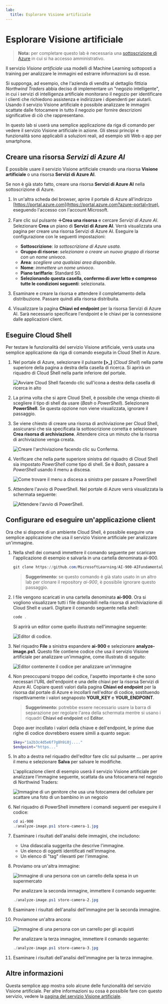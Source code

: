 ```yaml
---
lab:
  title: Esplorare Visione artificiale
---
```


# Esplorare Visione artificiale

> **Nota:** per completare questo lab è necessaria una [sottoscrizione di Azure](https://azure.microsoft.com/free?azure-portal=true) in cui si ha accesso amministrativo.

Il servizio *Visione artificiale* usa modelli di Machine Learning sottoposti a training per analizzare le immagini ed estrarre informazioni su di esse.

Si supponga, ad esempio, che l'azienda di vendita al dettaglio fittizia *Northwind Traders* abbia deciso di implementare un "negozio intelligente", in cui i servizi di intelligenza artificiale monitorano il negozio per identificare i clienti che richiedono assistenza e indirizzare i dipendenti per aiutarli. Usando il servizio Visione artificiale è possibile analizzare le immagini scattate dalle fotocamere in tutto il negozio per fornire descrizioni significative di ciò che rappresentano.

In questo lab si userà una semplice applicazione da riga di comando per vedere il servizio Visione artificiale in azione. Gli stessi principi e funzionalità sono applicabili a soluzioni reali, ad esempio siti Web o app per smartphone.

## Creare una risorsa *Servizi di Azure AI*

È possibile usare il servizio Visione artificiale creando una risorsa **Visione artificiale** o una risorsa **Servizi di Azure AI**.

Se non è già stato fatto, creare una risorsa **Servizi di Azure AI** nella sottoscrizione di Azure.

1. In un'altra scheda del browser, aprire il portale di Azure all'indirizzo [https://portal.azure.com](https://portal.azure.com?azure-portal=true), eseguendo l'accesso con l'account Microsoft.

1. Fare clic sul pulsante **&#65291;Crea una risorsa** e cercare *Servizi di Azure AI*. Selezionare **Crea** un piano di **Servizi di Azure AI**. Verrà visualizzata una pagina per creare una risorsa Servizi di Azure AI. Eseguire la configurazione con le seguenti impostazioni:
    - **Sottoscrizione**: *la sottoscrizione di Azure usata*.
    - **Gruppo di risorse**: *selezionare o creare un nuovo gruppo di risorse con un nome univoco*.
    - **Area**: *scegliere una qualsiasi area disponibile*.
    - **Nome**: *immettere un nome univoco*.
    - **Piano tariffario**: Standard S0.
    - **Selezionando questa casella, confermo di aver letto e compreso tutte le condizioni seguenti**: selezionata.

1. Esaminare e creare la risorsa e attendere il completamento della distribuzione. Passare quindi alla risorsa distribuita.

1. Visualizzare la pagina **Chiavi ed endpoint** per la risorsa Servizi di Azure AI. Sarà necessario specificare l'endpoint e le chiavi per la connessione dalle applicazioni client.

## Eseguire Cloud Shell

Per testare le funzionalità del servizio Visione artificiale, verrà usata una semplice applicazione da riga di comando eseguita in Cloud Shell in Azure.

1. Nel portale di Azure, selezionare il pulsante **[>_]** (*Cloud Shell*) nella parte superiore della pagina a destra della casella di ricerca. Si aprirà un riquadro di Cloud Shell nella parte inferiore del portale.

    ![Avviare Cloud Shell facendo clic sull'icona a destra della casella di ricerca in alto](media/analyze-images-computer-vision-service/powershell-portal-guide-1.png)

1. La prima volta che si apre Cloud Shell, è possibile che venga chiesto di scegliere il tipo di shell da usare (*Bash* o *PowerShell*). Selezionare **PowerShell**. Se questa opzione non viene visualizzata, ignorare il passaggio.  

1. Se viene chiesto di creare una risorsa di archiviazione per Cloud Shell, assicurarsi che sia specificata la sottoscrizione corretta e selezionare **Crea risorsa di archiviazione**. Attendere circa un minuto che la risorsa di archiviazione venga creata.

    ![Creare l'archiviazione facendo clic su Conferma.](media/analyze-images-computer-vision-service/powershell-portal-guide-2.png)

1. Verificare che nella parte superiore sinistra del riquadro di Cloud Shell sia impostato *PowerShell* come tipo di shell. Se è *Bash*, passare a *PowerShell* usando il menu a discesa.

    ![Come trovare il menu a discesa a sinistra per passare a PowerShell](media/analyze-images-computer-vision-service/powershell-portal-guide-3.png)

1. Attendere l'avvio di PowerShell. Nel portale di Azure verrà visualizzata la schermata seguente:  

    ![Attendere l'avvio di PowerShell.](media/analyze-images-computer-vision-service/powershell-prompt.png)

## Configurare ed eseguire un'applicazione client

Ora che si dispone di un ambiente Cloud Shell, è possibile eseguire una semplice applicazione che usa il servizio Visione artificiale per analizzare un'immagine.

1. Nella shell dei comandi immettere il comando seguente per scaricare l'applicazione di esempio e salvarla in una cartella denominata ai-900.

    ```PowerShell
    git clone https://github.com/MicrosoftLearning/AI-900-AIFundamentals ai-900
    ```

    > **Suggerimento:** se questo comando è già stato usato in un altro lab per clonare il repository *ai-900*, è possibile ignorare questo passaggio.

1. I file vengono scaricati in una cartella denominata **ai-900**. Ora si vogliono visualizzare tutti i file disponibili nella risorsa di archiviazione di Cloud Shell e usarli. Digitare il comando seguente nella shell:

    ```PowerShell
    code .
    ```

    Si aprirà un editor come quello illustrato nell'immagine seguente:

    ![Editor di codice.](media/analyze-images-computer-vision-service/powershell-portal-guide-4.png)

1. Nel riquadro **File** a sinistra espandere **ai-900** e selezionare **analyze-image.ps1**. Questo file contiene codice che usa il servizio Visione artificiale per analizzare un'immagine, come illustrato di seguito:

    ![Editor contenente il codice per analizzare un'immagine](media/analyze-images-computer-vision-service/analyze-image-code.png)

1. Non preoccuparsi troppo del codice, l'aspetto importante è che sono necessari l'URL dell'endpoint e una delle chiavi per la risorsa Servizi di Azure AI. Copiare questi valori dalla pagina **Chiavi ed endpoint** per la risorsa dal portale di Azure e incollarli nell'editor di codice, sostituendo rispettivamente i valori segnaposto **YOUR_KEY** e **YOUR_ENDPOINT**.

    > **Suggerimento:** potrebbe essere necessario usare la barra di separazione per regolare l'area della schermata mentre si usano i riquadri **Chiavi ed endpoint** ed **Editor**.

    Dopo aver incollato i valori della chiave e dell'endpoint, le prime due righe di codice dovrebbero essere simili a quanto segue:

    ```PowerShell
    $key="1a2b3c4d5e6f7g8h9i0j...."    
    $endpoint="https..."
    ```

1. In alto a destra nel riquadro dell'editor fare clic sul pulsante **...** per aprire il menu e selezionare **Salva** per salvare le modifiche.

    L'applicazione client di esempio userà il servizio Visione artificiale per analizzare l'immagine seguente, scattata da una fotocamera nel negozio di Northwind Traders:

    ![Immagine di un genitore che usa una fotocamera del cellulare per scattare una foto di un bambino in un negozio](media/analyze-images-computer-vision-service/store-camera-1.jpg)

1. Nel riquadro di PowerShell immettere i comandi seguenti per eseguire il codice:

    ```PowerShell
    cd ai-900
    ./analyze-image.ps1 store-camera-1.jpg
    ```

1. Esaminare i risultati dell'analisi delle immagini, che includono:
    - Una didascalia suggerita che descrive l'immagine.
    - Un elenco di oggetti identificati nell'immagine.
    - Un elenco di "tag" rilevanti per l'immagine.

1. Proviamo ora un'altra immagine:

    ![Immagine di una persona con un carrello della spesa in un supermercato](media/analyze-images-computer-vision-service/store-camera-2.jpg)

    Per analizzare la seconda immagine, immettere il comando seguente:

    ```PowerShell
    ./analyze-image.ps1 store-camera-2.jpg
    ```

1. Esaminare i risultati dell'analisi dell'immagine per la seconda immagine.

1. Proviamone un'altra ancora:

    ![Immagine di una persona con un carrello per gli acquisti](media/analyze-images-computer-vision-service/store-camera-3.jpg)

    Per analizzare la terza immagine, immettere il comando seguente:

    ```PowerShell
    ./analyze-image.ps1 store-camera-3.jpg
    ```

1. Esaminare i risultati dell'analisi dell'immagine per la terza immagine.

## Altre informazioni

Questa semplice app mostra solo alcune delle funzionalità del servizio Visione artificiale. Per altre informazioni su cosa è possibile fare con questo servizio, vedere la [pagina del servizio Visione artificiale](https://azure.microsoft.com/products/ai-services?activetab=pivot:visiontab).
